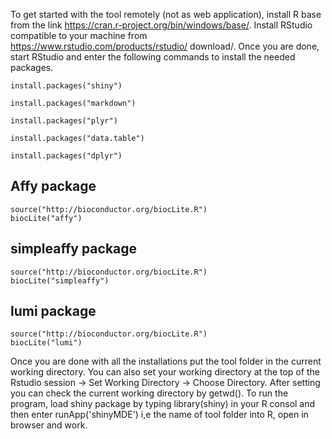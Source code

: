  
To get started with the tool remotely (not as web application), install R base from the link https://cran.r-project.org/bin/windows/base/. Install RStudio compatible to your machine from https://www.rstudio.com/products/rstudio/ download/. Once you are done, start RStudio and enter the following commands to install the needed packages.

    install.packages("shiny")

    install.packages("markdown")

    install.packages("plyr")

    install.packages("data.table")

    install.packages("dplyr")

## Affy package
    source("http://bioconductor.org/biocLite.R")
    biocLite("affy")

## simpleaffy package
    source("http://bioconductor.org/biocLite.R")
    biocLite("simpleaffy")

## lumi package
    source("http://bioconductor.org/biocLite.R")
    biocLite("lumi")
 
Once you are done with all the installations put the tool folder in the current working directory. You can also set your working directory at the top of the Rstudio session -> Set Working Directory -> Choose Directory. After setting you can check the current working directory by getwd(). To run the program, load shiny package by typing  library(shiny) in your R consol and then enter runApp('shinyMDE') i,e the name of tool folder into R, open in browser and work.
